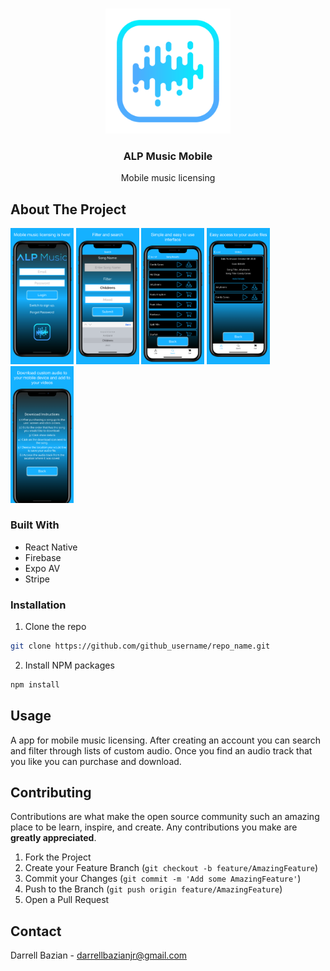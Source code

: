 <!--
*** Thanks for checking out this README Template. If you have a suggestion that would
*** make this better, please fork the repo and create a pull request or simply open
*** an issue with the tag "enhancement".
*** Thanks again! Now go create something AMAZING! :D
***

[![Contributors][contributors-shield]][contributors-url]
[![Forks][forks-shield]][forks-url]
[![Stargazers][stars-shield]][stars-url]
[![Issues][issues-shield]][issues-url]
[![MIT License][license-shield]][license-url]
[![LinkedIn][linkedin-shield]][linkedin-url]

<!-- PROJECT LOGO -->
<br />
<p align="center">
  <a>
    <img src="./assets/logo-image.png" alt="Logo" width="200" height="200">
  </a>

  <h3 align="center">ALP Music Mobile</h3>

  <p align="center">
    Mobile music licensing

  </p>
</p>

<!-- ABOUT THE PROJECT -->

## About The Project

<div align-"center">
<img src="./assets/login-ss.png" alt="Login Screenshot" width="20%">
<img src="./assets/filters-ss.png" alt="Login Screenshot" width="20%">
<img src="./assets/songs-ss.png" alt="Login Screenshot" width="20%">
<img src="./assets/orders-ss.png" alt="Login Screenshot" width="20%">
<img src="./assets/di-ss.png" alt="Login Screenshot" width="20%">
</div>

### Built With

- React Native
- Firebase
- Expo AV
- Stripe

### Installation

1. Clone the repo

```sh
git clone https://github.com/github_username/repo_name.git
```

2. Install NPM packages

```sh
npm install
```

<!-- USAGE EXAMPLES -->

## Usage

A app for mobile music licensing. After creating an account you can search and filter through lists of custom audio. Once you find an audio track that you like you can purchase and download.

<!-- CONTRIBUTING -->

## Contributing

Contributions are what make the open source community such an amazing place to be learn, inspire, and create. Any contributions you make are **greatly appreciated**.

1. Fork the Project
2. Create your Feature Branch (`git checkout -b feature/AmazingFeature`)
3. Commit your Changes (`git commit -m 'Add some AmazingFeature'`)
4. Push to the Branch (`git push origin feature/AmazingFeature`)
5. Open a Pull Request

<!-- CONTACT -->

## Contact

Darrell Bazian - darrellbazianjr@gmail.com
